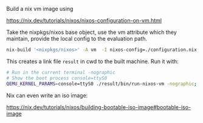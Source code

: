 
Build a nix vm image using 

https://nix.dev/tutorials/nixos/nixos-configuration-on-vm.html

Take the nixpkgs/nixos base object, use the vm attribute which they maintain,
provide the local config to the evaluation path.

```bash
nix-build '<nixpkgs/nixos>' -A vm  -I nixos-config=./configuration.nix
```

This creates a link file `result` in cwd to the built machine.
Run it with:

```bash
# Run in the current terminal -nographic
# Show the boot process console=ttyS0
QEMU_KERNEL_PARAMS=console=ttyS0 ./result/bin/run-nixos-vm -nographic; reset
```

Nix can even write an iso image:

https://nix.dev/tutorials/nixos/building-bootable-iso-image#bootable-iso-image
